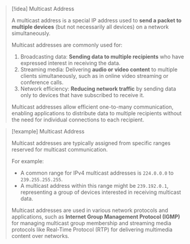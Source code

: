 
> [!idea] Multicast Address
>
> A multicast address is a special IP address used to **send a packet to multiple devices** (but not necessarily all devices) on a network simultaneously.
>
> Multicast addresses are commonly used for:
>
> 1. Broadcasting data: **Sending data to multiple recipients** who have expressed interest in receiving the data.
> 2. Streaming media: Delivering **audio or video content** to multiple clients simultaneously, such as in online video streaming or conference calls.
> 3. Network efficiency: **Reducing network traffic** by sending data only to devices that have subscribed to receive it.
>
> Multicast addresses allow efficient one-to-many communication, enabling applications to distribute data to multiple recipients without the need for individual connections to each recipient.

> [!example] Multicast Address
>
> Multicast addresses are typically assigned from specific ranges reserved for multicast communication.
>
> For example:
> - A common range for IPv4 multicast addresses is `224.0.0.0` to `239.255.255.255`.
> - A multicast address within this range might be `239.192.0.1`, representing a group of devices interested in receiving multicast data.
>
> Multicast addresses are used in various network protocols and applications, such as **Internet Group Management Protocol (IGMP)** for managing multicast group membership and streaming media protocols like Real-Time Protocol (RTP) for delivering multimedia content over networks.


